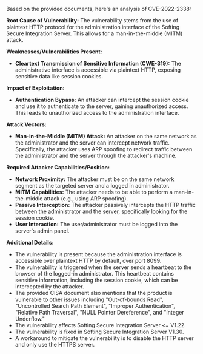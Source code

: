 Based on the provided documents, here's an analysis of CVE-2022-2338:

**Root Cause of Vulnerability:**
The vulnerability stems from the use of plaintext HTTP protocol for the administration interface of the Softing Secure Integration Server. This allows for a man-in-the-middle (MITM) attack.

**Weaknesses/Vulnerabilities Present:**
*   **Cleartext Transmission of Sensitive Information (CWE-319):** The administrative interface is accessible via plaintext HTTP, exposing sensitive data like session cookies.

**Impact of Exploitation:**
*   **Authentication Bypass:** An attacker can intercept the session cookie and use it to authenticate to the server, gaining unauthorized access. This leads to unauthorized access to the administration interface.

**Attack Vectors:**
*   **Man-in-the-Middle (MITM) Attack:** An attacker on the same network as the administrator and the server can intercept network traffic. Specifically, the attacker uses ARP spoofing to redirect traffic between the administrator and the server through the attacker's machine.

**Required Attacker Capabilities/Position:**
*   **Network Proximity:** The attacker must be on the same network segment as the targeted server and a logged in administrator.
*   **MITM Capabilities:** The attacker needs to be able to perform a man-in-the-middle attack (e.g., using ARP spoofing).
*   **Passive Interception:** The attacker passively intercepts the HTTP traffic between the administrator and the server, specifically looking for the session cookie.
*   **User Interaction:** The user/administrator must be logged into the server's admin panel.

**Additional Details:**

*   The vulnerability is present because the administration interface is accessible over plaintext HTTP by default, over port 8099.
*   The vulnerability is triggered when the server sends a heartbeat to the browser of the logged-in administrator. This heartbeat contains sensitive information, including the session cookie, which can be intercepted by the attacker.
*   The provided CISA document also mentions that the product is vulnerable to other issues including "Out-of-bounds Read", "Uncontrolled Search Path Element", "Improper Authentication", "Relative Path Traversal", "NULL Pointer Dereference", and "Integer Underflow."
* The vulnerability affects Softing Secure Integration Server <= V1.22.
* The vulnerability is fixed in Softing Secure Integration Server V1.30.
* A workaround to mitigate the vulnerability is to disable the HTTP server and only use the HTTPS server.